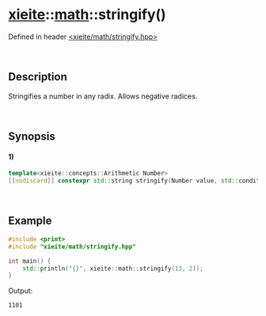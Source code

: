 # [xieite](../../xieite.md)\:\:[math](../../math.md)\:\:stringify\(\)
Defined in header [<xieite/math/stringify.hpp>](../../../include/xieite/math/stringify.hpp)

&nbsp;

## Description
Stringifies a number in any radix. Allows negative radices.

&nbsp;

## Synopsis
#### 1)
```cpp
template<xieite::concepts::Arithmetic Number>
[[nodiscard]] constexpr std::string stringify(Number value, std::conditional_t<std::floating_point<Number>, xieite::math::SignedSize, Number> radix = 10, xieite::strings::NumberComponents components = xieite::strings::NumberComponents()) noexcept;
```

&nbsp;

## Example
```cpp
#include <print>
#include "xieite/math/stringify.hpp"

int main() {
    std::println("{}", xieite::math::stringify(13, 2));
}
```
Output:
```
1101
```
